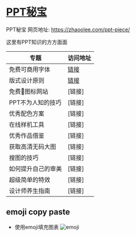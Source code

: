 # [PPT秘宝](https://zhaoolee.com/ppt-piece/)

PPT秘宝 网页地址: https://zhaoolee.com/ppt-piece/

这里有PPT知识的方方面面

| 专题 | 访问地址 |
| --- | --- |
| 免费可商用字体 | [链接](https://zhaoolee.com/ppt-piece/free_font/) |
| 版式设计原则 | [链接](https://zhaoolee.com/ppt-piece/design/) |
| 免费图标网站 | [链接] |
| PPT不为人知的技巧 | [链接] |
| 优秀配色方案 | [链接] |
| 在线样机工具 | [链接] |
| 优秀作品借鉴 | [链接] |
| 获取高清无码大图 | [链接] |
| 搜图的技巧 | [链接] |
| 如何提升自己的审美 | [链接] |
| 超级简单的特效 | [链接] |
| 设计师养生指南 | [链接] |








## emoji copy paste

- 使用emoji填充图表
![emoji](https://user-images.githubusercontent.com/15868458/69109258-289c2680-0ab2-11ea-9b21-1f7d73758221.gif)

